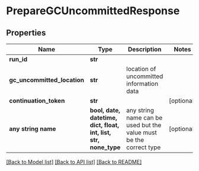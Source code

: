 # PrepareGCUncommittedResponse


## Properties
Name | Type | Description | Notes
------------ | ------------- | ------------- | -------------
**run_id** | **str** |  | 
**gc_uncommitted_location** | **str** | location of uncommitted information data | 
**continuation_token** | **str** |  | [optional] 
**any string name** | **bool, date, datetime, dict, float, int, list, str, none_type** | any string name can be used but the value must be the correct type | [optional]

[[Back to Model list]](../README.md#documentation-for-models) [[Back to API list]](../README.md#documentation-for-api-endpoints) [[Back to README]](../README.md)


